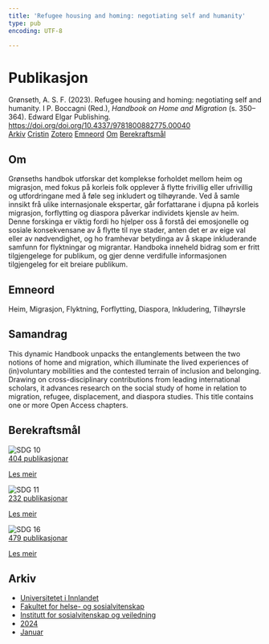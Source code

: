 ```yaml
---
title: 'Refugee housing and homing: negotiating self and humanity'
type: pub
encoding: UTF-8

---
```

<h1>Publikasjon</h1>
<article id="csl-bib-container-9VM6GTAA" class="csl-bib-container">
  <div class="csl-bib-body"> <div class="csl-entry">Grønseth, A. S. F. (2023). Refugee housing and homing: negotiating self and humanity. I P. Boccagni (Red.), <i>Handbook on Home and Migration</i> (s. 350–364). Edward Elgar Publishing. <a href="https://doi.org/doi.org/10.4337/9781800882775.00040">https://doi.org/doi.org/10.4337/9781800882775.00040</a></div> </div>
  <div class="csl-bib-buttons">
    <a href="#taxonomy-article-9VM6GTAA" alt="archive" class="csl-bib-button">Arkiv</a>
    <a href="https://app.cristin.no/results/show.jsf?id=2235414" alt="Cristin" class="csl-bib-button">Cristin</a>
    <a href="http://zotero.org/groups/5881554/items/9VM6GTAA" alt="Zotero" class="csl-bib-button">Zotero</a>
    <a href="#keywords-article-9VM6GTAA" alt="keywords" class="csl-bib-button">Emneord</a>
    <a href="#about-article-9VM6GTAA" alt="about_pub" class="csl-bib-button">Om</a>
    <a href="#sdg-article-9VM6GTAA" alt="sdg" class="csl-bib-button">Berekraftsmål</a>
  </div>
  <div id="csl-bib-meta-container-9VM6GTAA"></div>
</article>
<div id="csl-bib-meta-9VM6GTAA" class="csl-bib-meta">
  <article id="about-article-9VM6GTAA" class="about_pub-article">
    <h1>Om</h1>
    Grønseths handbok utforskar det komplekse forholdet mellom heim og migrasjon, med fokus på korleis folk opplever å flytte frivillig eller ufrivillig og utfordringane med å føle seg inkludert og tilhøyrande. Ved å samle innsikt frå ulike internasjonale ekspertar, går forfattarane i djupna på korleis migrasjon, forflytting og diaspora påverkar individets kjensle av heim. Denne forskinga er viktig fordi ho hjelper oss å forstå dei emosjonelle og sosiale konsekvensane av å flytte til nye stader, anten det er av eige val eller av nødvendighet, og ho framhevar betydinga av å skape inkluderande samfunn for flyktningar og migrantar. Handboka inneheld bidrag som er fritt tilgjengelege for publikum, og gjer denne verdifulle informasjonen tilgjengeleg for eit breiare publikum.
  </article>
  <article id="keywords-article-9VM6GTAA" class="keywords-article">
    <h1>Emneord</h1>
    Heim, Migrasjon, Flyktning, Forflytting, Diaspora, Inkludering, Tilhøyrsle
  </article>
  <article id="abstract-article-9VM6GTAA" class="abstract-article">
    <h1>Samandrag</h1>
    This dynamic Handbook unpacks the entanglements between the two notions of home and migration, which illuminate the lived experiences of (in)voluntary mobilities and the contested terrain of inclusion and belonging. Drawing on cross-disciplinary contributions from leading international scholars, it advances research on the social study of home in relation to migration, refugee, displacement, and diaspora studies. This title contains one or more Open Access chapters.
  </article>
  <article id="sdg-article-9VM6GTAA" class="sdg-article">
    <h1>Berekraftsmål</h1>
    <div class="sdg-container"><div id="sdg10" class="sdg">
        <img src="{{< params subfolder >}}images/sdg/sdg10_nn.png" class="image" alt="SDG 10">
        <div class="sdg-overlay">
          <a href="/nn/archive/?key=?sdg=10#archive" class="sdg-publication-count"><span>404</span> publikasjonar</a>
          <p><a href="https://fn.no/om-fn/fns-baerekraftsmaal/mindre-ulikhet?lang=nno-NO" class="sdg-read-more">Les meir</a></p>
        </div>
      </div> <div id="sdg11" class="sdg">
        <img src="{{< params subfolder >}}images/sdg/sdg11_nn.png" class="image" alt="SDG 11">
        <div class="sdg-overlay">
          <a href="/nn/archive/?key=?sdg=11#archive" class="sdg-publication-count"><span>232</span> publikasjonar</a>
          <p><a href="https://fn.no/om-fn/fns-baerekraftsmaal/baerekraftige-byer-og-lokalsamfunn?lang=nno-NO" class="sdg-read-more">Les meir</a></p>
        </div>
      </div> <div id="sdg16" class="sdg">
        <img src="{{< params subfolder >}}images/sdg/sdg16_nn.png" class="image" alt="SDG 16">
        <div class="sdg-overlay">
          <a href="/nn/archive/?key=?sdg=16#archive" class="sdg-publication-count"><span>479</span> publikasjonar</a>
          <p><a href="https://fn.no/om-fn/fns-baerekraftsmaal/fred-rettferdighet-og-velfungerende-institusjoner?lang=nno-NO" class="sdg-read-more">Les meir</a></p>
        </div>
      </div></div>
  </article>
  <article id="taxonomy-article-9VM6GTAA" class="taxonomy-article">
    <h1>Arkiv</h1>
    <ul>
      <li>
        <a href="/nn/archive/?key=3DCRN523">Universitetet i Innlandet</a>
      </li>
      <li>
        <a href="/nn/archive/?key=IDKFS3MX">Fakultet for helse- og sosialvitenskap</a>
      </li>
      <li>
        <a href="/nn/archive/?key=CU4VFGCV">Institutt for sosialvitenskap og veiledning</a>
      </li>
      <li>
        <a href="/nn/archive/?key=85HRZ8WX">2024</a>
      </li>
      <li>
        <a href="/nn/archive/?key=P46KGK7A">Januar</a>
      </li>
    </ul>
  </article>
</div>
